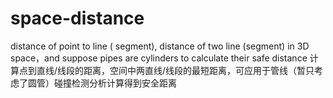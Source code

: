 # space-distance
distance of point to line ( segment), distance of two line (segment) in 3D space，and suppose pipes are cylinders to calculate their safe distance
计算点到直线/线段的距离，空间中两直线/线段的最短距离，可应用于管线（暂只考虑了圆管）碰撞检测分析计算得到安全距离
